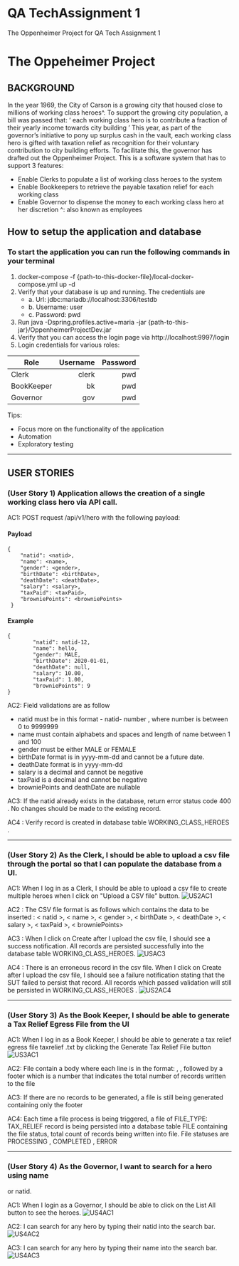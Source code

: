 # QA TechAssignment 1
The Oppenheimer Project for QA Tech Assignment 1

# The Oppeheimer Project
## BACKGROUND
In the year 1969, the City of Carson is a growing city that housed close to
millions of working class heroes^. To support the growing city population, a
bill was passed that:
‘ each working class hero is to contribute a fraction of their yearly
income towards city building ’
This year, as part of the governor’s initiative to pony up surplus cash in
the vault, each working class hero is gifted with taxation relief as
recognition for their voluntary contribution to city building efforts.
To facilitate this, the governor has drafted out the Oppenheimer Project.
This is a software system that has to support 3 features:
- Enable Clerks to populate a list of working class heroes to the system
- Enable Bookkeepers to retrieve the payable taxation relief for each
working class
- Enable Governor to dispense the money to each working class hero at her
discretion
^: also known as employees

## How to setup the application and database
### To start the application you can run the following commands in your terminal

1. docker-compose -f {path-to-this-docker-file}/local-docker-compose.yml up -d
2. Verify that your database is up and running. The credentials are
   - a. Url: jdbc:mariadb://localhost:3306/testdb
   - b. Username: user
   - c. Password: pwd
3. Run java -Dspring.profiles.active=maria -jar
{path-to-this-jar}/OppenheimerProjectDev.jar
4. Verify that you can access the login page via http://localhost:9997/login
5. Login credentials for various roles:

| Role       | Username | Password |
|------------|---------:|---------:|
| Clerk      | clerk    | pwd      |
| BookKeeper | bk       | pwd      |
| Governor   | gov      | pwd      |

Tips:
- Focus more on the functionality of the application
- Automation
- Exploratory testing

-------

## USER STORIES
### (User Story 1) Application allows the creation of a single working class hero via API call.
AC1: POST request /api/v1/hero with the following payload:
#### Payload 
``` 
{
    "natid": <natid>,
    "name": <name>,
    "gender": <gender>,
    "birthDate": <birthDate>,
    "deathDate": <deathDate>,
    "salary": <salary>,
    "taxPaid": <taxPaid>,
    "browniePoints": <browniePoints>
 } 
``` 
#### Example
``` 
{
        "natid": natid-12,
        "name": hello,
        "gender": MALE,
        "birthDate": 2020-01-01,
        "deathDate": null,
        "salary": 10.00,
        "taxPaid": 1.00,
        "browniePoints": 9
} 
```

AC2: Field validations are as follow
- natid must be in this format - natid- number , where number is between 0 to
9999999
- name must contain alphabets and spaces and length of name between 1 and 100
- gender must be either MALE or FEMALE
- birthDate format is in yyyy-mm-dd and cannot be a future date.
- deathDate format is in yyyy-mm-dd
- salary is a decimal and cannot be negative
- taxPaid is a decimal and cannot be negative
- browniePoints and deathDate are nullable

AC3: If the natid already exists in the database, return error status code 400 . No changes
should be made to the existing record.

AC4 : Verify record is created in database table WORKING_CLASS_HEROES .

-------


### (User Story 2) As the Clerk, I should be able to upload a csv file through the portal so that I can populate the database from a UI.

AC1: When I Iog in as a Clerk, I should be able to upload a csv file to create multiple heroes
when I click on "Upload a CSV file" button.
![US2AC1](https://github.com/KitkatRed/QA-TechAssignment-1/blob/main/images/US2_AC1.png)

AC2 : The CSV file format is as follows which contains the data to be inserted :
< natid >, < name >, < gender >, < birthDate >, < deathDate >, < salary >, < taxPaid >, < browniePoints>

AC3 : When I click on Create after I upload the csv file, I should see a success notification.
All records are persisted successfully into the database table WORKING_CLASS_HEROES.
![USAC3](https://github.com/KitkatRed/QA-TechAssignment-1/blob/main/images/US2_AC3.png)

AC4 : There is an erroneous record in the csv file. When I click on Create after I upload the
csv file, I should see a failure notification stating that the SUT failed to persist that record. All
records which passed validation will still be persisted in WORKING_CLASS_HEROES .
![US2AC4](https://github.com/KitkatRed/QA-TechAssignment-1/blob/main/images/US2_AC4.png)


-------

### (User Story 3) As the Book Keeper, I should be able to generate a Tax Relief Egress File from the UI
AC1: When I Iog in as a Book Keeper, I should be able to generate a tax relief egress file
taxrelief .txt by clicking the Generate Tax Relief File button
![US3AC1](https://github.com/KitkatRed/QA-TechAssignment-1/blob/main/images/US3_AC1.png)

AC2: File contain a body where each line is in the format: <natid>, <tax relief amount>,
followed by a footer which is a number that indicates the total number of records written to the
file

AC3: If there are no records to be generated, a file is still being generated containing only the
footer

AC4: Each time a file process is being triggered, a file of FILE_TYPE: TAX_RELIEF record
is being persisted into a database table FILE containing the file status, total count of records
being written into file. File statuses are PROCESSING , COMPLETED , ERROR


-------


### (User Story 4) As the Governor, I want to search for a hero using name
or natid.

AC1: When I login as a Governor, I should be able to click on the List All button to
see the heroes.
![US4AC1](https://github.com/KitkatRed/QA-TechAssignment-1/blob/main/images/US4_AC1.png)

AC2: I can search for any hero by typing their natid into the search bar.
![US4AC2](https://github.com/KitkatRed/QA-TechAssignment-1/blob/main/images/US4_AC2.png)

AC3: I can search for any hero by typing their name into the search bar.
![US4AC3](https://github.com/KitkatRed/QA-TechAssignment-1/blob/main/images/US4_AC3.png)